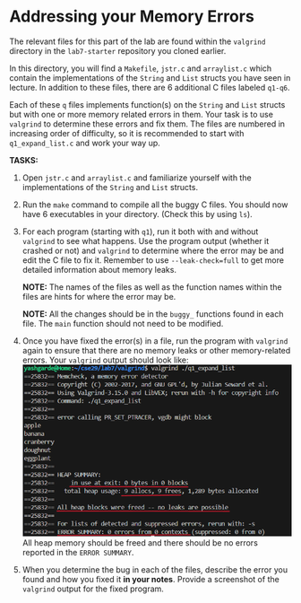 # Addressing your Memory Errors

The relevant files for this part of the lab are found within the `valgrind` directory in the `lab7-starter` repository you cloned earlier.

In this directory, you will find a `Makefile`, `jstr.c` and `arraylist.c` which contain the implementations of the `String` and `List` structs you have seen in lecture. In addition to these files, there are 6 additional C files labeled `q1-q6`. 

Each of these `q` files implements function(s) on the `String` and `List` structs but with one or more memory related errors in them. Your task is to use `valgrind` to determine these errors and fix them. The files are numbered in increasing order of difficulty, so it is recommended to start with `q1_expand_list.c` and work your way up.

**TASKS:**
1. Open `jstr.c` and `arraylist.c` and familiarize yourself with the implementations of the `String` and `List` structs.
2. Run the `make` command to compile all the buggy C files. You should now have 6 executables in your directory. (Check this by using `ls`).
   
3. For each program (starting with `q1`), run it both with and without `valgrind` to see what happens. Use the program output (whether it crashed or not) and `valgrind` to determine where the error may be and edit the C file to fix it. Remember to use `--leak-check=full` to get more detailed information about memory leaks.

    **NOTE:** The names of the files as well as the function names within the files are hints for where the error may be.

    **NOTE:** All the changes should be in the `buggy_` functions found in each file. The `main` function should not need to be modified.

4. Once you have fixed the error(s) in a file, run the program with `valgrind` again to ensure that there are no memory leaks or other memory-related errors. Your `valgrind` output should look like:
![valgrind output](../images/clean_valgrind.png)
All heap memory should be freed and there should be no errors reported in the `ERROR SUMMARY`.
5. When you determine the bug in each of the files, describe the error you found and how you fixed it **in your notes**. Provide a screenshot of the `valgrind` output for the fixed program.